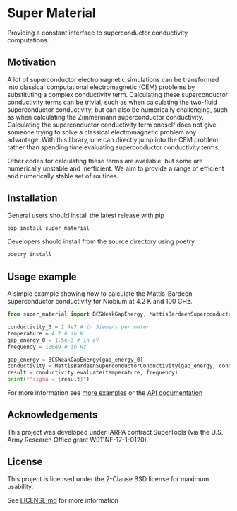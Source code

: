 # Super Material

Providing a constant interface to superconductor conductivity computations.

## Motivation

A lot of superconductor electromagnetic simulations can be transformed into classical computational electromagnetic (CEM) problems by substituting a complex conductivity term. Calculating these superconductor conductivity terms can be trivial, such as when calculating the two-fluid superconductor conductivity, but can also be numerically challenging, such as when calculating the Zimmermann superconductor conductivity. Calculating the superconductor conductivity term oneself does not give someone trying to solve a classical electromagnetic problem any advantage. With this library, one can directly jump into the CEM problem rather than spending time evaluating superconductor conductivity terms.

Other codes for calculating these terms are available, but some are numerically unstable and inefficient. We aim to provide a range of efficient and numerically stable set of routines.

## Installation

General users should install the latest release with pip

```bash
pip install super_material
```

Developers should install from the source directory using poetry

```bash
poetry install
```

## Usage example

A simple example showing how to calculate the Mattis-Bardeen superconductor conductivity for Niobium at 4.2 K and 100 GHz.

```python
from super_material import BCSWeakGapEnergy, MattisBardeenSuperconductorConductivity

conductivity_0 = 2.4e7 # in Siemens per meter
temperature = 4.2 # in K
gap_energy_0 = 1.5e-3 # in eV
frequency = 100e9 # in Hz

gap_energy = BCSWeakGapEnergy(gap_energy_0)
conductivity = MattisBardeenSuperconductorConductivity(gap_energy, conductivity_0)
result = conductivity.evaluate(temperature, frequency)
print(f"sigma = {result}")
```

For more information see [more examples](docs/examples.md) or the [API documentation](docs/api.md)

## Acknowledgements

This project was developed under IARPA contract SuperTools
(via the U.S. Army Research Office grant W911NF-17-1-0120).

## License

This project is licensed under the 2-Clause BSD license for maximum usability.

See [LICENSE.md](LICENSE.md) for more information
